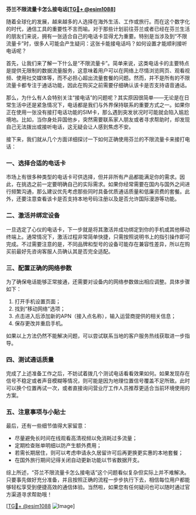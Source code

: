 **芬兰不限流量卡怎么接电话[[TG💪+ @esim1088](https://t.me/s/esim1088)]**

随着全球化的发展，越来越多的人选择在海外生活、工作或旅行。而在这个数字化的时代，通信工具的重要性不言而喻。对于那些计划前往芬兰或者已经在芬兰生活的朋友们来说，拥有一张适合自己的电话卡显得尤为重要。特别是当涉及到“不限流量卡”时，很多人可能会产生疑问：这张卡能接电话吗？如何设置才能顺利接听电话呢？

首先，让我们来了解一下什么是“不限流量卡”。简单来说，这类电话卡的主要特点是提供无限制的数据流量服务，这意味着用户可以在网络上尽情浏览网页、观看视频、使用社交媒体等，而不必担心超出流量套餐的问题。然而，并不是所有的不限流量卡都专注于通话功能，因此在购买之前需要仔细确认该卡是否支持语音通话。

那么，为什么有人会特别关注“接电话”的问题呢？其实原因很简单——无论是在日常生活中还是紧急情况下，电话都是我们与外界保持联系的重要方式之一。如果你正在使用一张没有接打电话功能的SIM卡，那么遇到突发状况时可能就会陷入尴尬境地。比如，当你身处异国他乡，突然需要联系家人朋友或者寻求帮助时，却发现自己无法拨出或接听电话，这无疑会让人感到焦虑不安。

接下来，我们就从几个方面详细探讨一下如何正确使用芬兰的不限流量卡来接打电话：

### **一、选择合适的电话卡**

市场上有很多种类型的电话卡可供选择，但并非所有产品都能满足你的需求。因此，在挑选之前一定要明确自己的实际需求。如果你经常需要在国内与国外之间进行频繁沟通，那么建议优先考虑那些同时具备优质通话质量和低廉资费的套餐。此外，还要注意查看该卡是否支持本地号码注册以及是否允许国际漫游等功能。

### **二、激活并绑定设备**

一旦选定了心仪的电话卡，下一步就是将其激活并成功绑定到你的手机或其他移动终端上。通常情况下，激活过程非常简单快捷，只需按照说明书上的指引操作即可完成。不过需要注意的是，不同品牌和型号的设备可能存在兼容性差异，所以在购买前最好先咨询客服人员确认其是否完全适配。

### **三、配置正确的网络参数**

为了确保电话能够正常接通，还需要对设备内的网络参数做出相应调整。具体步骤如下：
1. 打开手机设置页面；
2. 找到“移动网络”选项；
3. 点击进入后添加新的APN（接入点名称），输入运营商提供的相关信息；
4. 保存更改并重启手机。

如果以上方法仍然不能解决问题，可以尝试联系当地的客户服务热线获取进一步指导。

### **四、测试通话质量**

完成了上述准备工作之后，不妨试着拨几个测试电话看看效果如何。如果发现存在信号不稳定或者声音模糊等情况，则可能是因为地理位置信号覆盖不足所致。此时可以换个位置再试一次，或者直接询问营业厅工作人员推荐更适合当前环境使用的方案。

### **五、注意事项与小贴士**

最后，还有一些细节值得大家留意：
- 尽量避免长时间在线观看高清视频以免消耗过多流量；
- 定期检查账单明细以防产生额外费用；
- 若需长期居住，则可以考虑申请永久居留许可后再更换更实惠的本地套餐；
- 在国外旅行期间记得关闭自动更新功能以节省数据开支。

综上所述，“芬兰不限流量卡怎么接电话”这个问题看似复杂但实际上并不难解决。只要事先做好充分准备，并且按照正确的流程一步步执行下去，相信每位用户都能够轻松享受到便捷高效的通信体验。当然啦，如果您有任何疑问也可以随时通过官方渠道寻求帮助哦！

[[TG💪+ @esim1088](https://t.me/s/esim1088) ![Image](https://i.postimg.cc/4NQfJmqS/Snipaste-2025-05-13-00-14-12.png)]